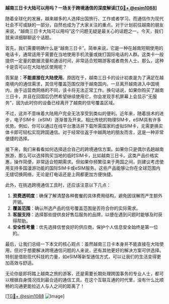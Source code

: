 **越南三日卡大陆可以用吗？一场关于跨境通信的深度解读[[TG💪+ @esim1088](https://t.me/s/esim1088)]**

随着全球化的发展，越来越多的人选择出国旅行、工作或者学习。而通信作为现代社会不可或缺的一部分，自然也成为了大家关注的重点。对于计划前往越南的朋友来说，“越南三日卡大陆可以用吗”这个问题无疑是最关心的话题之一。今天，我们就来详细聊聊这个话题。

首先，我们需要明确什么是“越南三日卡”。简单来说，它是一种在越南短期使用的电话卡，通常适用于需要在当地使用手机流量或拨打国际电话的人群。这类卡一般提供一定量的数据流量和通话时间，非常适合短期游客或者商务人士。那么，这种卡是否可以在大陆地区使用呢？

答案是：**不能直接在大陆使用**。原因在于，越南三日卡的设计初衷是为了满足在越南境内的通信需求，其信号覆盖范围仅限于越南国内。一旦离开越南进入中国境内，由于运营商网络的不同，该卡将无法正常工作。换句话说，如果你购买了越南三日卡，并且在回国后仍然希望继续使用它，你会发现手机屏幕上会显示“无服务”，因为此时你的设备已经离开了越南的信号覆盖区域。

不过，这并不意味着大陆用户完全无法享受到类似的便利。近年来，随着技术的进步，电子SIM卡（eSIM）逐渐普及开来。相比传统的物理SIM卡，eSIM具有许多优势。例如，你可以通过在线平台激活并下载所需国家的虚拟SIM卡，无需更换实体卡即可轻松实现跨国通信。对于经常往返于中越两地的朋友而言，这是一种非常便捷的选择。

接下来，我们来看看如何选择适合自己的跨境通信方案。如果你只是偶尔去趟越南旅游，那么可以选择购买当地的临时SIM卡，比如越南三日卡。这类产品价格实惠，操作简便，非常适合短期需求。但如果你频繁往来于两国之间，则建议考虑使用支持多国漫游功能的国际SIM卡或eSIM服务。这些产品能够让你在全球范围内无缝切换网络，无论是打电话还是上网都更加方便快捷。

此外，在挑选跨境通信工具时，还应该注意以下几点：

1. **资费透明度**：确保了解清楚各种套餐的具体费用结构，避免因误解而产生额外开销。
2. **覆盖范围**：确认所选产品的信号覆盖范围是否符合你的实际需求。
3. **客服支持**：选择那些提供良好售后服务的品牌，以便在遇到问题时能够及时获得帮助。
4. **安全性考量**：优先选择信誉良好的供应商，保护个人信息安全始终是第一位的。

最后，让我们总结一下本文的核心观点：虽然越南三日卡本身并不能直接在大陆使用，但对于想要解决跨境通信问题的人来说，还有其他更好的解决方案可供选择。特别是借助现代科技的力量，如eSIM等新型通信方式，可以让我们的生活变得更加高效与舒适。

无论你是即将踏上越南之旅的游客，还是需要长期处理跨国事务的专业人士，都可以根据自身情况找到最合适的通信工具。在这个互联互通的时代里，没有什么比顺畅的沟通更能拉近人与人之间的距离了！

[[TG💪+ @esim1088](https://t.me/s/esim1088) ![Image](https://i.postimg.cc/4NQfJmqS/Snipaste-2025-05-13-00-14-12.png)]